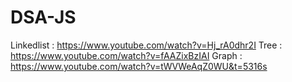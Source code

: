 # DSA-JS
Linkedlist : https://www.youtube.com/watch?v=Hj_rA0dhr2I
Tree : https://www.youtube.com/watch?v=fAAZixBzIAI
Graph : https://www.youtube.com/watch?v=tWVWeAqZ0WU&t=5316s